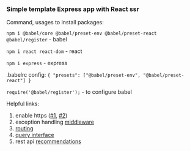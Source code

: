 ### Simple template Express app with React ssr

Command, usages to install packages:

`npm i @babel/core @babel/preset-env @babel/preset-react 
@babel/register` - babel

`npm i react react-dom` - react

`npm i express` - express

.babelrc config:
`
{
 "presets": ["@babel/preset-env", "@babel/preset-react"]
}
`

`require('@babel/register');` - to configure babel

Helpful links:

1. enable https ([#1](https://stackoverflow.com/questions/11744975/enabling-https-on-express-js), [#2](https://expressjs.com/en/api.html#app.listen))
2. exception handling [middleware](https://expressjs.com/en/guide/error-handling.html)
3. [routing](https://expressjs.com/en/guide/routing.html)
4. [query interface](https://sequelize.org/docs/v6/other-topics/query-interface/#obtaining-the-query-interface)
5. rest api [recommendations](https://habr.com/ru/post/351890/)
